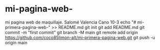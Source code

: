 # mi-pagina-web-
mi pagina web de maquillaje. Salomé Valencia Cano 10-3
echo "# mi-primera-pagina-web-" >> README.md
git init
git add README.md
git commit -m "first commit"
git branch -M main
git remote add origin https://github.com/coco85limon-alt/mi-primera-pagina-web.git
git push -u origin main
